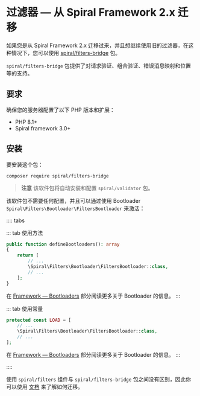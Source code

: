 # 过滤器 — 从 Spiral Framework 2.x 迁移

如果您是从 Spiral Framework 2.x 迁移过来，并且想继续使用旧的过滤器，在这种情况下，您可以使用 [spiral/filters-bridge](https://github.com/spiral/filters-bridge) 包。

`spiral/filters-bridge` 包提供了对请求验证、组合验证、错误消息映射和位置等的支持。

## 要求

确保您的服务器配置了以下 PHP 版本和扩展：

- PHP 8.1+
- Spiral framework 3.0+

## 安装

要安装这个包：

```terminal
composer require spiral/filters-bridge
```

> **注意**
> 该软件包将自动安装和配置 `spiral/validator` 包。

该软件包不需要任何配置，并且可以通过使用 Bootloader `Spiral\Filters\Bootloader\FiltersBootloader` 来激活：

:::: tabs

::: tab 使用方法

```php app/src/Application/Kernel.php
public function defineBootloaders(): array
{
    return [
        // ...
        \Spiral\Filters\Bootloader\FiltersBootloader::class,
        // ...
    ];
}
```

在 [Framework — Bootloaders](../framework/bootloaders.md) 部分阅读更多关于 Bootloader 的信息。
:::

::: tab 使用常量

```php app/src/Application/Kernel.php
protected const LOAD = [
    // ...
    \Spiral\Filters\Bootloader\FiltersBootloader::class,
    // ...
];
```

在 [Framework — Bootloaders](../framework/bootloaders.md) 部分阅读更多关于 Bootloader 的信息。
:::

::::

使用 `spiral/filters` 组件与 `spiral/filters-bridge` 包之间没有区别，因此你可以使用 [文档](https://spiral.dev/docs/filters-configuration/2.14/en#create-filter) 来了解如何迁移。

